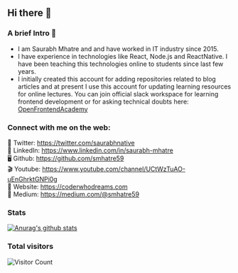 ## Hi there 👋
### A brief Intro 🎩
-  I am Saurabh Mhatre and and have worked in IT industry since 2015. 
-  I have experience in technologies like React, Node.js and ReactNative. I have been teaching this technologies online to students since last few years.
-  I initially created this account for adding repositories related to blog articles and at present I use this account for updating learning resources for online lectures. You can join official slack workspace for learning frontend development or for asking technical doubts here: [OpenFrontendAcademy](https://join.slack.com/t/openfrontendacademy/shared_invite/zt-ifymruqp-P90tkp2qIfIpfhMfbFQ75w)

### Connect with me on the web:
🦜 Twitter: https://twitter.com/saurabhnative  
💼 LinkedIn: https://www.linkedin.com/in/saurabh-mhatre   
🖥 Github: https://github.com/smhatre59  
🎬 Youtube: https://www.youtube.com/channel/UCtWzTuAO-uEnGhrktGNPi0g  
📃 Website: https://coderwhodreams.com   
📝 Medium: https://medium.com/@smhatre59  


### Stats
[![Anurag's github stats](https://github-readme-stats.vercel.app/api?username=codeclassifiers)](https://github.com/anuraghazra/github-readme-stats)

### Total visitors
![Visitor Count](https://profile-counter.glitch.me/codeclassifiers/count.svg)
